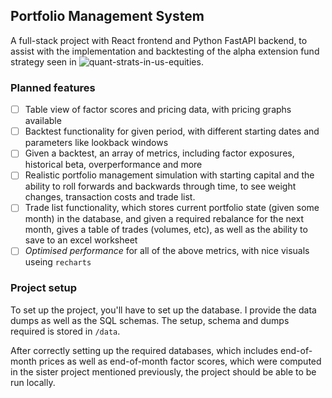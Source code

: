 ## Portfolio Management System

A full-stack project with React frontend and Python FastAPI backend, to assist with the implementation and backtesting of the alpha extension
fund strategy seen in ![quant-strats-in-us-equities](https://github.com/haezera/quant-strats-in-us-equities).

### Planned features

- [ ] Table view of factor scores and pricing data, with pricing graphs available
- [ ] Backtest functionality for given period, with different starting dates and parameters like lookback windows
- [ ] Given a backtest, an array of metrics, including factor exposures, historical beta, overperformance and more
- [ ] Realistic portfolio management simulation with starting capital and the ability to roll forwards and backwards through time,
to see weight changes, transaction costs and trade list.
- [ ] Trade list functionality, which stores current portfolio state (given some month) in the database, and given a required rebalance
for the next month, gives a table of trades (volumes, etc), as well as the ability to save to an excel worksheet
- [ ] _Optimised performance_ for all of the above metrics, with nice visuals useing `recharts`

### Project setup

To set up the project, you'll have to set up the database. I provide the data dumps as well as the SQL schemas. The setup,
schema and dumps required is stored in `/data`.

After correctly setting up the required databases, which includes end-of-month prices as well as end-of-month factor scores,
which were computed in the sister project mentioned previously, the project should be able to be run locally.
